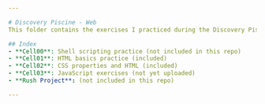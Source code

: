 ```yaml
---

# Discovery Piscine - Web  
This folder contains the exercises I practiced during the Discovery Piscine Web (5-day workshop).

## Index  
- **Cell00**: Shell scripting practice (not included in this repo)  
- **Cell01**: HTML basics practice (included)  
- **Cell02**: CSS properties and HTML (included)  
- **Cell03**: JavaScript exercises (not yet uploaded)  
- **Rush Project**: (not included in this repo)

---
```


